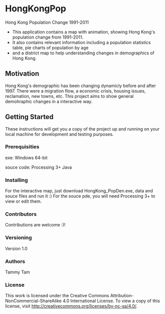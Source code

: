 # HongKongPop
Hong Kong Population Change 1991-2011

 * This application contains a map with animation, showing Hong Kong's population change from 1991-2011.
 * It also contains relevant information including a population statistics table, pie charts of population by age 
 * and a district map to help understanding changes in demographics of Hong Kong.

## Motivation

Hong Kong's demographic has been changing dynamicly before and after 1997. 
There were a migration flow, a economic crisis, housing issues, reclamation, new towns, etc.
This project aims to show general demohraphic changes in a interactive way.

## Getting Started

These instructions will get you a copy of the project up and running on your local machine for development and testing purposes. 

### Prerequisities
exe:
Windows 64-bit

souce code:
Processing 3+
Java 

### Installing

For the interactive map, just download HongKong_PopDen.exe, data and souce files and run it :)
For the souce pde, you will need Processing 3+ to view or edit them.

### Contributors

Contributions are welcome :)!

### Versioning

Version 1.0

### Authors

Tammy Tam

### License

This work is licensed under the Creative Commons Attribution-NonCommercial-ShareAlike 4.0 International License. 
To view a copy of this license, visit http://creativecommons.org/licenses/by-nc-sa/4.0/.
